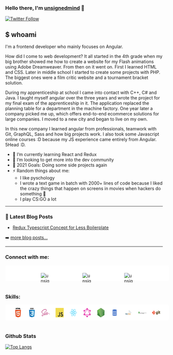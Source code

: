 ### Hello there, I'm [unsignedmind][website] 👋

[![Twitter Follow](https://img.shields.io/twitter/follow/unsignedmind?color=FF9900&logo=twitter&style=for-the-badge)](https://twitter.com/intent/follow?original_referer=https%3A%2F%2Fgithub.com%unsignedmind&screen_name=unsignedmind)

## \$ whoami

I'm a frontend developer who mainly focuses on Angular.

How did I come to web development? It all started in the 4th grade when my big brother showed me how to create a website for my Flash animations using Adobe Dreamweaver. From then on it went on. First I learned HTML and CSS. Later in middle school I started to create some projects with PHP. The biggest ones were a film critic website and a tournament bracket solution.

During my apprenticeship at school I came into contact with C++, C# and Java. I taught myself angular over the three years and wrote the project for my final exam of the apprenticeship in it. The application replaced the planning table for a department in the machine factory. One year later a company picked me up, which offers end-to-end ecommerce solutions for large companies. I moved to a new city and began to live on my own. 

In this new company I learned angular from professionals, teamwork with Git, GraphQL, Sass and how big projects work. I also took some Javascript online courses :D because my JS experience came entirely from Angular. 5Head :D.

- 🌱 I’m currently learning React and Redux
- 👯 I’m looking to get more into the dev community
- 🥅 2021 Goals: Doing some side projects again
- ⚡ Random things about me:
  - I like pyschology
  - I wrote a text game in batch with 2000+ lines of code because I liked the crazy things that happen on screens in movies when hackers do something 🤣
  - I play CS:GO a lot

---

### 📕 Latest Blog Posts

<!-- BLOG-POST-LIST:START -->
- [Redux Typescript Concept for Less Boilerplate](https://dev.to/unsignedmind/redux-typescritp-concept-reduce-boilerplate-44fk)
<!-- BLOG-POST-LIST:END -->

➡️ [more blog posts...][dev]

---

### Connect with me:

<div style="display: flex; justify-content: space-evenly; align-items: baseline; background-color: #fff; padding: 10px; width: 100%; height: 30px; border-radius: 5px;">

<div>

[<img align="left" alt="unsignedmind | Medium" src="https://www.flaticon.com/svg/static/icons/svg/2111/2111543.svg" height="30" width="30">][website]

</div>

<div>

[<img align="left" alt="unsignedmind | Twitter" height="30" width="30" src="https://cdn.jsdelivr.net/npm/simple-icons@v3/icons/twitter.svg" />][twitter]

</div>

<div>

[<img align="left" src="https://d2fltix0v2e0sb.cloudfront.net/dev-badge.svg" alt="unsignedmind's DEV Profile" height="30" width="30">][dev]

</div>
</div>

<br />

### Skills:

<div style="display: flex; justify-content: space-evenly; align-items: felx-start; background-color: #fff; padding: 10px; width: 100%; height: 30px; border-radius: 5px;">

<img align="left" alt="HTML5" width="26px" src="https://raw.githubusercontent.com/github/explore/80688e429a7d4ef2fca1e82350fe8e3517d3494d/topics/html/html.png" />

<img align="left" alt="CSS3" width="26px" src="https://raw.githubusercontent.com/github/explore/80688e429a7d4ef2fca1e82350fe8e3517d3494d/topics/css/css.png" />

<img align="left" alt="Sass" width="26px" src="https://raw.githubusercontent.com/github/explore/80688e429a7d4ef2fca1e82350fe8e3517d3494d/topics/sass/sass.png" />

<img align="left" alt="JavaScript" width="26px" src="https://raw.githubusercontent.com/github/explore/80688e429a7d4ef2fca1e82350fe8e3517d3494d/topics/javascript/javascript.png" />

<img align="left" alt="React" width="26px" src="https://raw.githubusercontent.com/github/explore/80688e429a7d4ef2fca1e82350fe8e3517d3494d/topics/react/react.png" />

<img align="left" alt="GraphQL" width="26px" src="https://raw.githubusercontent.com/github/explore/80688e429a7d4ef2fca1e82350fe8e3517d3494d/topics/graphql/graphql.png" />

<img align="left" alt="Node.js" width="26px" src="https://raw.githubusercontent.com/github/explore/80688e429a7d4ef2fca1e82350fe8e3517d3494d/topics/nodejs/nodejs.png" />

<img align="left" alt="SQL" width="26px" src="https://raw.githubusercontent.com/github/explore/80688e429a7d4ef2fca1e82350fe8e3517d3494d/topics/sql/sql.png" />

<img align="left" alt="MySQL" width="26px" src="https://raw.githubusercontent.com/github/explore/80688e429a7d4ef2fca1e82350fe8e3517d3494d/topics/mysql/mysql.png" />

<img align="left" alt="MongoDB" width="26px" src="https://raw.githubusercontent.com/github/explore/80688e429a7d4ef2fca1e82350fe8e3517d3494d/topics/mongodb/mongodb.png" />

<img align="left" alt="Git" width="26px" src="https://raw.githubusercontent.com/github/explore/80688e429a7d4ef2fca1e82350fe8e3517d3494d/topics/git/git.png" />

</div>

<br />

### Github Stats

[![Top Langs](https://github-readme-stats.vercel.app/api/top-langs/?username=unsignedmind&layout=compact&hide_border=true)](https://github.com/unsignedmind/github-readme-stats)

[website]: https://unsignedmind.medium.com
[twitter]: https://twitter.com/unsignedmind
[dev]: https://dev.to/unsignedmind
